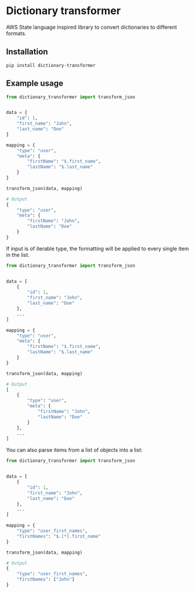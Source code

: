 # Dictionary transformer

AWS State language inspired library to convert dictionaries to different formats.

## Installation

```shell
pip install dictionary-transformer
```

## Example usage

```python
from dictionary_transformer import transform_json


data = {
    "id": 1,
    "first_name": "John",
    "last_name": "Doe"
}

mapping = {
    "type": "user",
    "meta": {
        "firstName": "$.first_name",
        "lastName": "$.last_name"
    }
}

transform_json(data, mapping)

# Output
{
    "type": "user",
    "meta": {
        "firstName": "John",
        "lastName": "Doe"
    }
}
```

If input is of iterable type, the formatting will be applied to every single item in the list.

```python
from dictionary_transformer import transform_json


data = [
    {
        "id": 1,
        "first_name": "John",
        "last_name": "Doe"
    },
    ...
]

mapping = {
    "type": "user",
    "meta": {
        "firstName": "$.first_name",
        "lastName": "$.last_name"
    }
}

transform_json(data, mapping)

# Output
[
    {
        "type": "user",
        "meta": {
            "firstName": "John",
            "lastName": "Doe"
        }
    },
    ...
]
```

You can also parse items from a list of objects into a list:

```python
from dictionary_transformer import transform_json


data = [
    {
        "id": 1,
        "first_name": "John",
        "last_name": "Doe"
    },
    ...
]

mapping = {
    "type": "user_first_names",
    "firstNames": "$.[*].first_name"
}

transform_json(data, mapping)

# Output
{
    "type": "user_first_names",
    "firstNames": ["John"]
}
```
